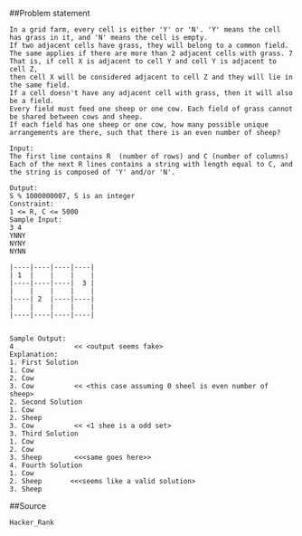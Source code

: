 
##Problem statement

    In a grid farm, every cell is either 'Y' or 'N'. 'Y' means the cell has grass in it, and 'N' means the cell is empty.  
    If two adjacent cells have grass, they will belong to a common field. The same applies if there are more than 2 adjacent cells with grass. 7
    That is, if cell X is adjacent to cell Y and cell Y is adjacent to cell Z, 
    then cell X will be considered adjacent to cell Z and they will lie in the same field. 
    If a cell doesn't have any adjacent cell with grass, then it will also be a field.
    Every field must feed one sheep or one cow. Each field of grass cannot be shared between cows and sheep. 
    If each field has one sheep or one cow, how many possible unique arrangements are there, such that there is an even number of sheep?

    Input:
    The first line contains R  (number of rows) and C (number of columns)
    Each of the next R lines contains a string with length equal to C, and the string is composed of 'Y' and/or 'N'.
    
    Output:
    S % 1000000007, S is an integer
    Constraint:
    1 <= R, C <= 5000
    Sample Input:
    3 4
    YNNY
    NYNY
    NYNN
    
    |----|----|----|----|
    | 1  |    |    |    |
    |----|----|----|  3 |
    |    |    |    |    |
    |----| 2  |----|----|
    |    |    |    |    |
    |----|----|----|----|
    
    
    Sample Output:
    4               << <output seems fake>
    Explanation:
    1. First Solution 
    1. Cow 
    2. Cow 
    3. Cow          << <this case assuming 0 sheel is even number of sheep>
    2. Second Solution 
    1. Cow 
    2. Sheep 
    3. Cow          << <1 shee is a odd set>
    3. Third Solution 
    1. Cow 
    2. Cow 
    3. Sheep        <<<same goes here>>
    4. Fourth Solution 
    1. Cow 
    2. Sheep       <<<seems like a valid solution>
    3. Sheep     
    
##Source 

    Hacker_Rank